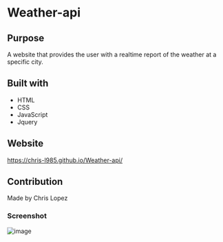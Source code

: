 # Weather-api

## Purpose 
A website that provides the user with a realtime report of the weather at a specific city.

## Built with
* HTML
* CSS
* JavaScript
* Jquery

## Website
https://chris-l985.github.io/Weather-api/

## Contribution
Made by Chris Lopez

### Screenshot
![image](https://user-images.githubusercontent.com/82353057/120966225-2eed0480-c723-11eb-9e46-6c8ddafd26aa.png)

